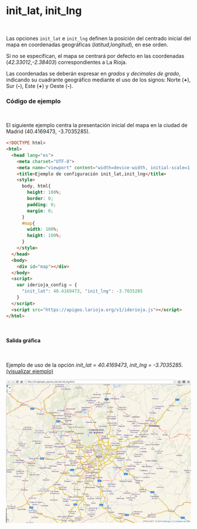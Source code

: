 # init_lat, init_lng
<br />

Las opciones `init_lat` e `init_lng` definen la posición del centrado inicial del mapa en coordenadas geográficas (*latitud*,*longitud*), en ese orden.

Si no se especifican, el mapa se centrará por defecto en las coordenadas (*42.33012*,*-2.38403*) correspondientes a La Rioja.

Las coordenadas se deberán expresar en *grados* y *decimales de grado*, indicando su cuadrante geográfico mediante el uso de los signos: Norte (**+**), Sur (**-**), Este (**+**) y Oeste (**-**).
<br />

### Código de ejemplo
<br />

El siguiente ejemplo centra la presentación inicial del mapa en la ciudad de Madrid (40.4169473, -3.7035285).

```html
<!DOCTYPE html>
<html>
  <head lang="es">
    <meta charset="UTF-8">
    <meta name="viewport" content="width=device-width, initial-scale=1.0, maximum-scale=1.0, user-scalable=no" />
    <title>Ejemplo de configuración init_lat,init_lng</title>
    <style>
      body, html{
        height: 100%;
        border: 0;
        padding: 0;
        margin: 0;
      }
      #map{
        width: 100%;
        height: 100%;
      }
    </style>
  </head>
  <body>
    <div id="map"></div>
  </body>
  <script>
    var iderioja_config = {
      "init_lat": 40.4169473, "init_lng": -3.7035285
    }
  </script>
  <script src="https://apigeo.larioja.org/v1/iderioja.js"></script>
</html>
```

<br />

#### Salida gráfica
<br />

Ejemplo de uso de la opción  *init_lat = 40.4169473*,  *init_lng = -3.7035285*. [(visualizar ejemplo)](https://iderioja.github.io/doc_api_iderioja/ejemplo_opcion_init_lat-init_lng)

![Ejemplo de uso de la opción init,lat-init_lng](/img/opciones_init_lat_init_lng_salida_grafica.jpg "Ejemplo de uso de la opción init_lat,init_lng")

